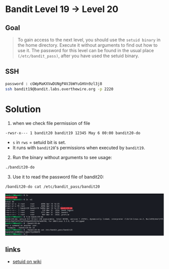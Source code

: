 # Bandit Level 19 → Level 20


## Goal
> To gain access to the next level, you should use the `setuid binary` in the home directory. Execute it without arguments to find out how to use it. The password for this level can be found in the usual place `(/etc/bandit_pass)`, after you have used the setuid binary.


## SSH
```bash
password : cGWpMaKXVwDUNgPAVJbWYuGHVn9zl3j8
ssh bandit19@bandit.labs.overthewire.org -p 2220
```

# Solution

1. when we check file permission of file 
```bash
-rwsr-x--- 1 bandit20 bandit19 12345 May 6 00:00 bandit20-do
```
- `s` in `rws` = setuid bit is set.
- It runs with `bandit20`'s permissions when executed by `bandit19`.

2. Run the binary without arguments to see usage:
```bash
./bandit20-do
```

3. Use it to read the password file of bandit20:
```bash
/bandit20-do cat /etc/bandit_pass/bandit20
```

![level 19](/image/level19.png)


## links
- [setuid on wiki](https://en.wikipedia.org/wiki/Setuid)